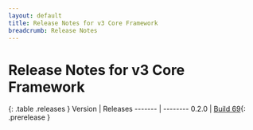 ```yaml
---
layout: default
title: Release Notes for v3 Core Framework
breadcrumb: Release Notes
---
```


# Release Notes for v3 Core Framework

{: .table .releases }
Version | Releases
------- | --------
0.2.0   | [Build 69](0.2.0-pre.69){: .prerelease }
